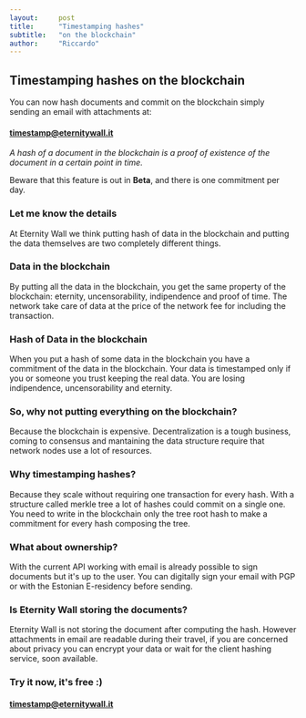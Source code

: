 ```yaml
---
layout:     post
title:      "Timestamping hashes"
subtitle:   "on the blockchain"
author:     "Riccardo"
---
```


## Timestamping hashes on the blockchain

You can now hash documents and commit on the blockchain simply sending an email with attachments at:

<h4>
<div class="alert alert-info center-block text-center" role="alert">
  <span class="glyphicon glyphicon-envelope" aria-hidden="true"></span> <a class="alert-link" href="mailto:timestamp@eternitywall.it">timestamp@eternitywall.it</a>
</div>
</h4>

*A hash of a document in the blockchain is a proof of existence of the document in a certain point in time.*

Beware that this feature is out in **Beta**, and there is one commitment per day.

### Let me know the details

At Eternity Wall we think putting hash of data in the blockchain and putting the data themselves are two completely different things.

### Data in the blockchain

By putting all the data in the blockchain, you get the same property of the blockchain:  eternity, uncensorability, indipendence and proof of time.
The network take care of data at the price of the network fee for including the transaction.

### Hash of Data in the blockchain

When you put a hash of some data in the blockchain you have a commitment of the data in the blockchain. Your data is timestamped only if you or someone you trust keeping the real data. You are losing indipendence, uncensorability and eternity.

### So, why not putting everything on the blockchain?

Because the blockchain is expensive. Decentralization is a tough business, coming to consensus and mantaining the data structure require that network nodes use a lot of resources.

### Why timestamping hashes?

Because they scale without requiring one transaction for every hash. With a structure called merkle tree a lot of hashes could commit on a single one. You need to write in the blockchain only the tree root hash to make a commitment for every hash composing the tree.

### What about ownership?

With the current API working with email is already possible to sign documents but it's up to the user. You can digitally sign your email with PGP or with the Estonian E-residency before sending.

### Is Eternity Wall storing the documents?

Eternity Wall is not storing the document after computing the hash. However attachments in email are readable during their travel, if you are concerned about privacy you can encrypt your data or wait for the client hashing service, soon available.

### Try it now, it's free :)

<h4>
<div class="alert alert-info center-block text-center" role="alert">
  <span class="glyphicon glyphicon-envelope" aria-hidden="true"></span> <a class="alert-link" href="mailto:timestamp@eternitywall.it">timestamp@eternitywall.it</a>
</div>
</h4>


<br>
